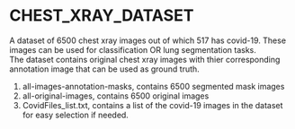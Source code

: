 # CHEST_XRAY_DATASET
A dataset of 6500 chest xray images out of which 517 has covid-19. These images can be used for classification OR lung segmentation tasks. 
</br>
The dataset contains original chest xray images with thier corresponding annotation image that can be used as ground truth. 
1. all-images-annotation-masks, contains 6500 segmented mask images
2. all-original-images, contains 6500 original images 
3. CovidFiles_list.txt, contains a list of the covid-19 images in the dataset for easy selection if needed. 
